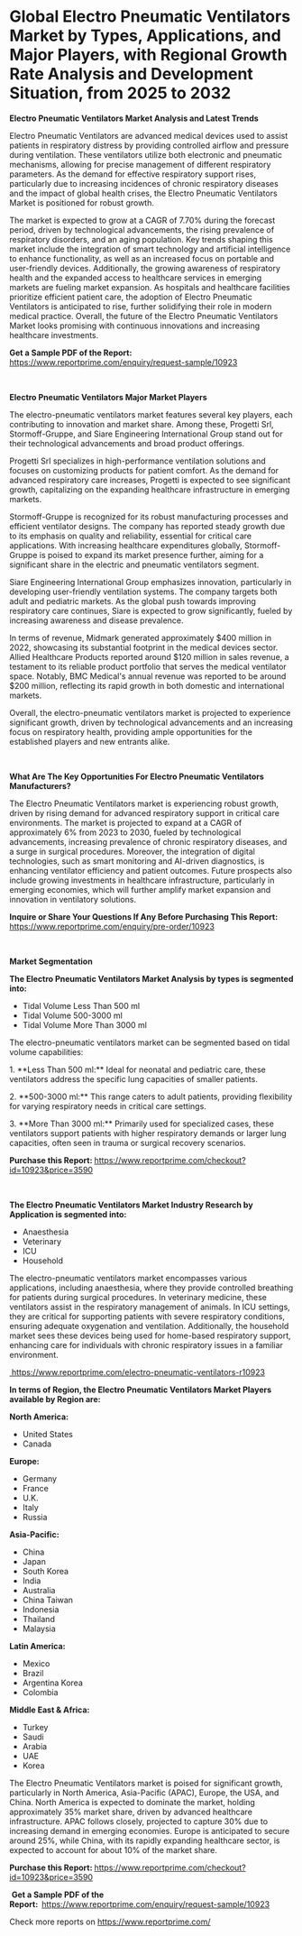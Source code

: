 <p><h1>Global Electro Pneumatic Ventilators Market by Types, Applications, and Major Players, with Regional Growth Rate Analysis and Development Situation, from 2025 to 2032</h1></p><p><strong>Electro Pneumatic Ventilators Market Analysis and Latest Trends</strong></p>
<p><p>Electro Pneumatic Ventilators are advanced medical devices used to assist patients in respiratory distress by providing controlled airflow and pressure during ventilation. These ventilators utilize both electronic and pneumatic mechanisms, allowing for precise management of different respiratory parameters. As the demand for effective respiratory support rises, particularly due to increasing incidences of chronic respiratory diseases and the impact of global health crises, the Electro Pneumatic Ventilators Market is positioned for robust growth.</p><p>The market is expected to grow at a CAGR of 7.70% during the forecast period, driven by technological advancements, the rising prevalence of respiratory disorders, and an aging population. Key trends shaping this market include the integration of smart technology and artificial intelligence to enhance functionality, as well as an increased focus on portable and user-friendly devices. Additionally, the growing awareness of respiratory health and the expanded access to healthcare services in emerging markets are fueling market expansion. As hospitals and healthcare facilities prioritize efficient patient care, the adoption of Electro Pneumatic Ventilators is anticipated to rise, further solidifying their role in modern medical practice. Overall, the future of the Electro Pneumatic Ventilators Market looks promising with continuous innovations and increasing healthcare investments.</p></p>
<p><strong>Get a Sample PDF of the Report:&nbsp;</strong> <a href="https://www.reportprime.com/enquiry/request-sample/10923?utm_campaign=3567&utm_medium=2&utm_source=Github&utm_content=ia&utm_term=20032025&utm_id=electro-pneumatic-ventilators">https://www.reportprime.com/enquiry/request-sample/10923</a></p>
<p>&nbsp;</p>
<p><strong>Electro Pneumatic Ventilators Major Market Players</strong></p>
<p><p>The electro-pneumatic ventilators market features several key players, each contributing to innovation and market share. Among these, Progetti Srl, Stormoff-Gruppe, and Siare Engineering International Group stand out for their technological advancements and broad product offerings.</p><p>Progetti Srl specializes in high-performance ventilation solutions and focuses on customizing products for patient comfort. As the demand for advanced respiratory care increases, Progetti is expected to see significant growth, capitalizing on the expanding healthcare infrastructure in emerging markets.</p><p>Stormoff-Gruppe is recognized for its robust manufacturing processes and efficient ventilator designs. The company has reported steady growth due to its emphasis on quality and reliability, essential for critical care applications. With increasing healthcare expenditures globally, Stormoff-Gruppe is poised to expand its market presence further, aiming for a significant share in the electric and pneumatic ventilators segment.</p><p>Siare Engineering International Group emphasizes innovation, particularly in developing user-friendly ventilation systems. The company targets both adult and pediatric markets. As the global push towards improving respiratory care continues, Siare is expected to grow significantly, fueled by increasing awareness and disease prevalence.</p><p>In terms of revenue, Midmark generated approximately $400 million in 2022, showcasing its substantial footprint in the medical devices sector. Allied Healthcare Products reported around $120 million in sales revenue, a testament to its reliable product portfolio that serves the medical ventilator space. Notably, BMC Medical's annual revenue was reported to be around $200 million, reflecting its rapid growth in both domestic and international markets.</p><p>Overall, the electro-pneumatic ventilators market is projected to experience significant growth, driven by technological advancements and an increasing focus on respiratory health, providing ample opportunities for the established players and new entrants alike.</p></p>
<p>&nbsp;</p>
<p><strong>What Are The Key Opportunities For Electro Pneumatic Ventilators Manufacturers?</strong></p>
<p><p>The Electro Pneumatic Ventilators market is experiencing robust growth, driven by rising demand for advanced respiratory support in critical care environments. The market is projected to expand at a CAGR of approximately 6% from 2023 to 2030, fueled by technological advancements, increasing prevalence of chronic respiratory diseases, and a surge in surgical procedures. Moreover, the integration of digital technologies, such as smart monitoring and AI-driven diagnostics, is enhancing ventilator efficiency and patient outcomes. Future prospects also include growing investments in healthcare infrastructure, particularly in emerging economies, which will further amplify market expansion and innovation in ventilatory solutions.</p></p>
<p><strong>Inquire or Share Your Questions If Any Before Purchasing This Report:</strong> <a href="https://www.reportprime.com/enquiry/pre-order/10923?utm_campaign=3567&utm_medium=2&utm_source=Github&utm_content=ia&utm_term=20032025&utm_id=electro-pneumatic-ventilators">https://www.reportprime.com/enquiry/pre-order/10923</a></p>
<p>&nbsp;</p>
<p><strong>Market Segmentation</strong></p>
<p><strong>The Electro Pneumatic Ventilators Market Analysis by types is segmented into:</strong></p>
<p><ul><li>Tidal Volume Less Than 500 ml</li><li>Tidal Volume 500-3000 ml</li><li>Tidal Volume More Than 3000 ml</li></ul></p>
<p><p>The electro-pneumatic ventilators market can be segmented based on tidal volume capabilities: </p><p>1. **Less Than 500 ml:** Ideal for neonatal and pediatric care, these ventilators address the specific lung capacities of smaller patients. </p><p>2. **500-3000 ml:** This range caters to adult patients, providing flexibility for varying respiratory needs in critical care settings. </p><p>3. **More Than 3000 ml:** Primarily used for specialized cases, these ventilators support patients with higher respiratory demands or larger lung capacities, often seen in trauma or surgical recovery scenarios.</p></p>
<p><strong>Purchase this Report:&nbsp;</strong><a href="https://www.reportprime.com/checkout?id=10923&price=3590&utm_campaign=3567&utm_medium=2&utm_source=Github&utm_content=ia&utm_term=20032025&utm_id=electro-pneumatic-ventilators">https://www.reportprime.com/checkout?id=10923&price=3590</a></p>
<p>&nbsp;</p>
<p><strong>The Electro Pneumatic Ventilators Market Industry Research by Application is segmented into:</strong></p>
<p><ul><li>Anaesthesia</li><li>Veterinary</li><li>ICU</li><li>Household</li></ul></p>
<p><p>The electro-pneumatic ventilators market encompasses various applications, including anaesthesia, where they provide controlled breathing for patients during surgical procedures. In veterinary medicine, these ventilators assist in the respiratory management of animals. In ICU settings, they are critical for supporting patients with severe respiratory conditions, ensuring adequate oxygenation and ventilation. Additionally, the household market sees these devices being used for home-based respiratory support, enhancing care for individuals with chronic respiratory issues in a familiar environment.</p></p>
<p><a href="https://www.reportprime.com/electro-pneumatic-ventilators-r10923?utm_campaign=3567&utm_medium=2&utm_source=Github&utm_content=ia&utm_term=20032025&utm_id=electro-pneumatic-ventilators">&nbsp;https://www.reportprime.com/electro-pneumatic-ventilators-r10923</a></p>
<p><strong>In terms of Region, the Electro Pneumatic Ventilators Market Players available by Region are:</strong></p>
<p>
    <p> <strong> North America: </strong>
        <ul>
            <li>United States</li>
            <li>Canada</li>
        </ul>
        </p> 
    <p> <strong> Europe: </strong>
        <ul>
            <li>Germany</li>
            <li>France</li>
            <li>U.K.</li>
            <li>Italy</li>
            <li>Russia</li>
        </ul>
        </p> 
    <p> <strong> Asia-Pacific: </strong>
        <ul>
            <li>China</li>
            <li>Japan</li>
            <li>South Korea</li>
            <li>India</li>
            <li>Australia</li>
            <li>China Taiwan</li>
            <li>Indonesia</li>
            <li>Thailand</li>
            <li>Malaysia</li>
        </ul>
        </p> 
    <p> <strong> Latin America: </strong>
        <ul>
            <li>Mexico</li>
            <li>Brazil</li>
            <li>Argentina Korea</li>
            <li>Colombia</li>
        </ul>
        </p> 
    <p> <strong> Middle East & Africa: </strong>
        <ul>
            <li>Turkey</li>
            <li>Saudi</li>
            <li>Arabia</li>
            <li>UAE</li>
            <li>Korea</li>
        </ul>
    </p>
    </p>
<p><p>The Electro Pneumatic Ventilators market is poised for significant growth, particularly in North America, Asia-Pacific (APAC), Europe, the USA, and China. North America is expected to dominate the market, holding approximately 35% market share, driven by advanced healthcare infrastructure. APAC follows closely, projected to capture 30% due to increasing demand in emerging economies. Europe is anticipated to secure around 25%, while China, with its rapidly expanding healthcare sector, is expected to account for about 10% of the market share.</p></p>
<p><strong>Purchase this Report: </strong><a href="https://www.reportprime.com/checkout?id=10923&price=3590&utm_campaign=3567&utm_medium=2&utm_source=Github&utm_content=ia&utm_term=20032025&utm_id=electro-pneumatic-ventilators">https://www.reportprime.com/checkout?id=10923&price=3590</a></p>
<p>&nbsp;<strong>Get a Sample PDF of the Report:&nbsp;&nbsp;</strong><a href="https://www.reportprime.com/enquiry/request-sample/10923?utm_campaign=3567&utm_medium=2&utm_source=Github&utm_content=ia&utm_term=20032025&utm_id=electro-pneumatic-ventilators">https://www.reportprime.com/enquiry/request-sample/10923</a></p>
<p><strong></strong></p>
<p>Check more reports on <a href="https://www.reportprime.com/?utm_campaign=3567&utm_medium=2&utm_source=Github&utm_content=ia&utm_term=20032025&utm_id=electro-pneumatic-ventilators">https://www.reportprime.com/</a></p>